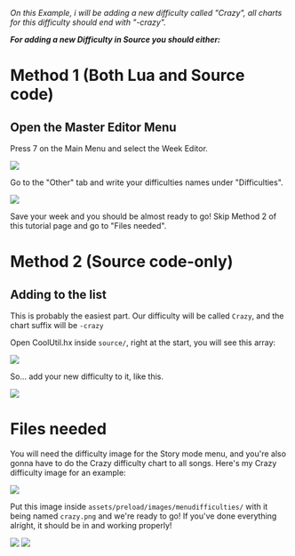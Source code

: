 *On this Example, i will be adding a new difficulty called "Crazy", all charts for this difficulty should end with "-crazy".*

***For adding a new Difficulty in Source you should either:***

# Method 1 (Both Lua and Source code)
## Open the Master Editor Menu
Press 7 on the Main Menu and select the Week Editor.

![](https://i.imgur.com/LLFVnhn.png)

Go to the "Other" tab and write your difficulties names under "Difficulties".

![](https://i.imgur.com/ppvOPJj.png)

Save your week and you should be almost ready to go! Skip Method 2 of this tutorial page and go to "Files needed".

# Method 2 (Source code-only)
## Adding to the list

This is probably the easiest part.
Our difficulty will be called `Crazy`, and the chart suffix will be `-crazy`

Open CoolUtil.hx inside `source/`, right at the start, you will see this array:

![](https://i.imgur.com/qjzt2vG.png)

So... add your new difficulty to it, like this.

![](https://i.imgur.com/bgHCHYF.png)

# Files needed

You will need the difficulty image for the Story mode menu, and you're also gonna have to do the Crazy difficulty chart to all songs.
Here's my Crazy difficulty image for an example:

![](https://i.imgur.com/mvaseyY.png)

Put this image inside `assets/preload/images/menudifficulties/` with it being named `crazy.png` and we're ready to go!
If you've done everything alright, it should be in and working properly!

![](https://i.imgur.com/MDzP1PF.png)
![](https://i.imgur.com/qHY7beU.png)
